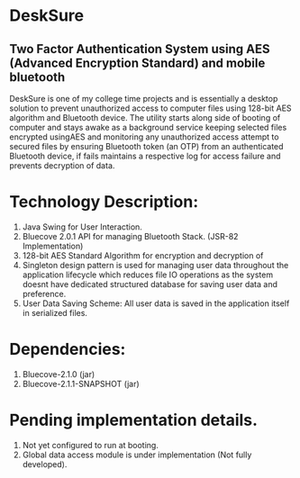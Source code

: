# DeskSure
Two Factor Authentication System using AES (Advanced Encryption Standard) and mobile bluetooth
------------------------------------------------------------------------------------------------
DeskSure is one of my college time projects and is essentially a desktop solution to prevent unauthorized access to computer 
files using 128-bit AES algorithm and Bluetooth device. The utility starts along side of booting of computer and stays awake
as a background service keeping selected files encrypted usingAES and monitoring any unauthorized access attempt to secured
files by ensuring Bluetooth token (an OTP) from an authenticated Bluetooth device, if fails maintains a respective log for 
access failure and prevents decryption of data.

# Technology Description:
1. Java Swing for User Interaction.
2. Bluecove 2.0.1 API for managing Bluetooth Stack. (JSR-82 Implementation)
3. 128-bit AES Standard Algorithm for encryption and decryption of 
4. Singleton design pattern is used for managing user data throughout the application lifecycle which reduces file IO 
    operations as the system doesnt have dedicated structured database for saving user data and preference.
5. User Data Saving Scheme: All user data is saved in the application itself in serialized files.

# Dependencies:
1. Bluecove-2.1.0 (jar)
2. Bluecove-2.1.1-SNAPSHOT (jar)

# Pending implementation details.
1. Not yet configured to run at booting.
2. Global data access module is under implementation (Not fully developed).
